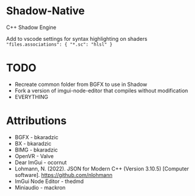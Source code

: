 # Shadow-Native

C++ Shadow Engine

Add to vscode settings for syntax highlighting on shaders
`"files.associations": { "*.sc": "hlsl" }`

# TODO

- Recreate common folder from BGFX to use in Shadow
- Fork a version of imgui-node-editor that compiles without modification
- EVERYTHING

# Attributions

- BGFX - bkaradzic
- BX - bkaradzic
- BIMG - bkaradzic
- OpenVR - Valve
- Dear ImGui - ocornut
- Lohmann, N. (2022). JSON for Modern C++ (Version 3.10.5) [Computer software]. https://github.com/nlohmann
- ImGui Node Editor - thedmd
- Miniaudio - mackron
